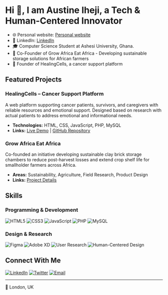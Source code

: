 # Hi 👋, I am Austine Iheji, a Tech & Human-Centered Innovator

* 🌐 Personal website: [Personal website](https://austineiheji.vercel.app)
* 💼 LinkedIn: [LinkedIn](https://www.linkedin.com/in/austineiheji/)
* 🎓 Computer Science Student at Ashesi University, Ghana.
* 🚀 Co-Founder of Grow Africa Eat Africa - Developing sustainable storage solutions for African farmers
* 🚀 Founder of HealingCells, a cancer support platform

## Featured Projects

### HealingCells – Cancer Support Platform
A web platform supporting cancer patients, survivors, and caregivers with reliable resources and emotional support. Designed based on research with actual patients to address emotional and informational needs.

- **Technologies:** HTML, CSS, JavaScript, PHP, MySQL
- **Links:** [Live Demo](http://austineiheji.great-site.net/) | [GitHub Repository](https://github.com/alotanna/cancerwebsite.git)

### Grow Africa Eat Africa
Co-founded an initiative developing sustainable clay brick storage chambers to reduce post-harvest losses and extend crop shelf life for smallholder farmers across Africa.

- **Areas:** Sustainability, Agriculture, Field Research, Product Design
- **Links:** [Project Details](https://www.canva.com/design/DAGnyFR38AQ/VXkQ8SHAzzlX1a6pYfNe2w/view)

## Skills

### Programming & Development
![HTML5](https://img.shields.io/badge/HTML5-E34F26?style=for-the-badge&logo=html5&logoColor=white)
![CSS3](https://img.shields.io/badge/CSS3-1572B6?style=for-the-badge&logo=css3&logoColor=white)
![JavaScript](https://img.shields.io/badge/JavaScript-F7DF1E?style=for-the-badge&logo=javascript&logoColor=black)
![PHP](https://img.shields.io/badge/PHP-777BB4?style=for-the-badge&logo=php&logoColor=white)
![MySQL](https://img.shields.io/badge/MySQL-4479A1?style=for-the-badge&logo=mysql&logoColor=white)

### Design & Research
![Figma](https://img.shields.io/badge/Figma-F24E1E?style=for-the-badge&logo=figma&logoColor=white)
![Adobe XD](https://img.shields.io/badge/Adobe%20XD-470137?style=for-the-badge&logo=Adobe%20XD&logoColor=#FF61F6)
![User Research](https://img.shields.io/badge/User%20Research-00C4CC?style=for-the-badge&logo=research&logoColor=white)
![Human-Centered Design](https://img.shields.io/badge/HCD-0ACF83?style=for-the-badge&logo=design&logoColor=white)

## Connect With Me

[![LinkedIn](https://img.shields.io/badge/LinkedIn-0077B5?style=for-the-badge&logo=linkedin&logoColor=white)](https://www.linkedin.com/in/austine-iheji/)
[![Twitter](https://img.shields.io/badge/Twitter-1DA1F2?style=for-the-badge&logo=twitter&logoColor=white)](https://twitter.com/austineiheji)
[![Email](https://img.shields.io/badge/Email-D14836?style=for-the-badge&logo=gmail&logoColor=white)](mailto:your-email@example.com)

---

📍 London, UK
